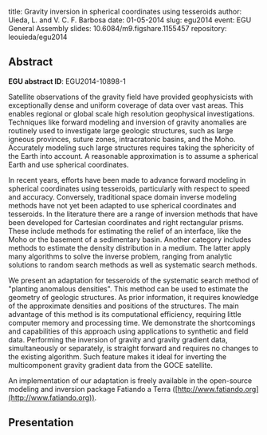 title: Gravity inversion in spherical coordinates using tesseroids
author: Uieda, L. and V. C. F. Barbosa
date: 01-05-2014
slug: egu2014
event: EGU General Assembly
slides: 10.6084/m9.figshare.1155457
repository: leouieda/egu2014


## Abstract

**EGU abstract ID**: EGU2014-10898-1

Satellite observations of the gravity field have provided geophysicists
with exceptionally dense and uniform coverage of data over vast areas.
This enables regional or global scale
high resolution geophysical investigations.
Techniques like forward modeling and inversion of gravity anomalies
are routinely used to investigate large geologic structures,
such as large igneous provinces, suture zones, intracratonic basins, and the
Moho.
Accurately modeling such large structures
requires taking the sphericity of the Earth into account.
A reasonable approximation is to assume a spherical Earth and
use spherical coordinates.

In recent years, efforts have been made
to advance forward modeling in spherical coordinates using tesseroids,
particularly with respect to speed and accuracy.
Conversely, traditional space domain inverse modeling methods
have not yet been adapted to use spherical coordinates and tesseroids.
In the literature there are a range of inversion methods
that have been developed for Cartesian coordinates and right rectangular prisms.
These include methods for estimating the relief of an interface,
like the Moho or the basement of a sedimentary basin.
Another category includes methods
to estimate the density distribution in a medium.
The latter apply many algorithms to solve the inverse problem,
ranging from analytic solutions to random search methods
as well as systematic search methods.

We present an adaptation for tesseroids of the systematic search method
of "planting anomalous densities".
This method can be used to estimate the geometry of geologic structures.
As prior information, it requires knowledge of the approximate densities and
positions of the structures.
The main advantage of this method is its computational efficiency,
requiring little computer memory and processing time.
We demonstrate the shortcomings and capabilities of this approach using
applications to synthetic and field data.
Performing the inversion of gravity and gravity gradient data,
simultaneously or separately,
is straight forward and requires no changes to the existing algorithm.
Such feature makes it ideal for inverting
the multicomponent gravity gradient data from the GOCE satellite.

An implementation of our adaptation is freely available
in the open-source modeling and inversion package Fatiando a Terra
([http://www.fatiando.org](http://www.fatiando.org)).

## Presentation

<script async class="speakerdeck-embed"
    data-id="4c2a5c18a7f74a12b17d3d5a3fd75378"
    data-ratio="1.33159947984395"
    src="//speakerdeck.com/assets/embed.js"></script>
